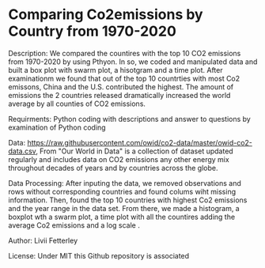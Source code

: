 # Comparing Co2emissions by Country from 1970-2020
Description: We compared the countires with the top 10 CO2 emissions from 1970-2020 by using Pthyon. In so, we coded and manipulated data and built a box plot with swarm plot, a hisotgram and a time plot. After examinationm we found that out of the top 10 countrties with most Co2 emissons, China and the U.S. contributed the highest. The amount of emissions the 2 countries released dramatically increased the world average by all counties of CO2 emissions. 

Requirments: Python coding with descriptions and answer to questions by examination of Python coding

Data: https://raw.githubusercontent.com/owid/co2-data/master/owid-co2-data.csv, From "Our World in Data" is a collection of dataset updated regularly and includes data on CO2 emissions any other energy mix throughout decades of years and by countries across the globe.

Data Processing: After inputing the data, we removed observations and rows without corresponding countries and found colums wiht missing information. Then, found the top 10 countries with highest Co2 emissions and the year range in the data set. From there, we made a histogram, a boxplot wth a swarm plot, a time plot with all the countires adding the average Co2 emissions and a log scale .

Author: Livii Fetterley

License: Under MIT this Github repository is associated  
